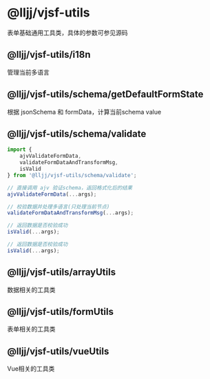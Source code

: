 # @lljj/vjsf-utils
表单基础通用工具类，具体的参数可参见源码

## @lljj/vjsf-utils/i18n
 管理当前多语言


## @lljj/vjsf-utils/schema/getDefaultFormState
根据 jsonSchema 和 formData，计算当前schema value

## @lljj/vjsf-utils/schema/validate

```js
import {
    ajvValidateFormData,
    validateFormDataAndTransformMsg,
    isValid
} from '@lljj/vjsf-utils/schema/validate';

// 直接调用 ajv 验证schema，返回格式化后的结果
ajvValidateFormData(...args);

// 校验数据并处理多语言(只处理当前节点)
validateFormDataAndTransformMsg(...args);

// 返回数据是否校验成功
isValid(...args);

// 返回数据是否校验成功
isValid(...args);
```

## @lljj/vjsf-utils/arrayUtils
数据相关的工具类

## @lljj/vjsf-utils/formUtils
表单相关的工具类

## @lljj/vjsf-utils/vueUtils
Vue相关的工具类
